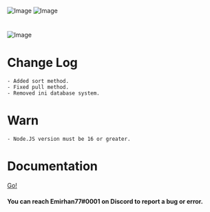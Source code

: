 ![Image](https://img.shields.io/npm/v/erax.db?color=%2351F9C0&label=erax.db)
![Image](https://img.shields.io/npm/dt/erax.db.svg?color=%2351FC0&maxAge=3600)

#

![Image](https://nodei.co/npm/erax.db.png?downloads=true&downloadRank=true&stars=true)

# Change Log

```npm
- Added sort method.
- Fixed pull method.
- Removed ini database system.
```

# Warn

```npm
- Node.JS version must be 16 or greater.
```

# Documentation

<a href="https://eraxdb.js.org/documentation/">Go!</a>

#### You can reach Emirhan77#0001 on Discord to report a bug or error.
